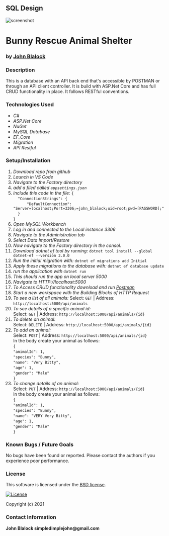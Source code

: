 ## SQL Design
![screenshot](database_image.png)

# __Bunny Rescue Animal Shelter__
### by [John Blalock](https://github.com/simpledimplejohn) 

### __Description__
This is a database with an API back end that's accessible by POSTMAN or through an API client controller.  It is build with ASP.Net Core and has full CRUD functionality in place.  It follows RESTful conventions.


### __Technologies Used__

* _C#_
* _ASP.Net Core_
* _NuGet_
* _MySQL Database_
* _EF_Core_
* _Migration_
* _API Restful_


### __Setup/Installation__

1. _Download repo from github_
2. _Launch in VS Code_
3. _Navigate to the Factory directory_
4. _add a filed called `appsettings.json`_
5. _include this code in the file:_
    `{`  
`  "ConnectionStrings": {`  
`      "DefaultConnection": "Server=localhost;Port=3306;=john_blalock;uid=root;pwd=[PASSWORD];"`  
`  }`  
`}`  
6. _Open MySQL Workbench_
7. _Log in and connected to the Local instance 3306_
8. _Navigate to the Administration tab_
9. _Select Data Import/Restore_
10. _Now navigate to the Factory directory in the consol._
11. _Download dotnet ef tool by running:_
    `dotnet tool install --global dotnet-ef --version 3.0.0`
12. _Run the initial migration with:_
    `dotnet ef migrations add Initial`
13. _Apply these migrations to the database with:_
    `dotnet ef database update`
14. _run the application with_
    `dotnet run` 
15. _This should run the app on local server 5000_
16. _Navigate to HTTP://localhost:5000_
17. _To Access CRUD functionality download and run [Postman](https://www.postman.com/downloads/)_
18. _Start a new workspace with the Building Blocks of HTTP Request_
19. _To see a list of all animals:_
    Select: `GET` | Address: `http://localhost:5000/api/animals`  
20. _To see details of a specific animal id:_  
    Select: `GET` | Address: `http://localhost:5000/api/animals/{id}`  
21. _To delete an animal:_  
    Select: `DELETE` | Address: `http://localhost:5000/api/animals/{id}`  
22. _To add an animal:_  
    Select: `POST` | Address: `http://localhost:5000/api/animals/{id}`  
    In the body create your animal as follows:  
    `{`   
    `"animalId": 1,`   
    `"species": "Bunny",`   
    `"name": "Very Bitty",`   
    `"age": 1,`   
    `"gender": "Male"`   
    `}`   
22. _To change details of an animal:_  
    Select: `PUT` | Address: `http://localhost:5000/api/animals/{id}`  
    In the body create your animal as follows:  
    `{`   
    `"animalId": 1,`   
    `"species": "Bunny",`   
    `"name": "VERY Very Bitty",`   
    `"age": 1,`   
    `"gender": "Male"`   
    `}`   






### __Known Bugs / Future Goals__
No bugs have been found or reported. Please contact the authors if you experience poor performance.



### __License__
This software is licensed under the [BSD license](license.txt).

[![License](https://img.shields.io/badge/License-BSD%202--Clause-orange.svg)](https://opensource.org/licenses/BSD-2-Clause)

Copyright (c) 2021 

### __Contact Information__
 __John Blalock simpledimplejohn@gmail.com__
